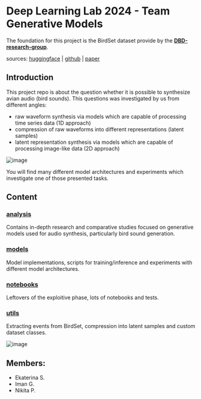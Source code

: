 # Deep Learning Lab 2024 - Team Generative Models 
The foundation for this project is the BirdSet dataset provide by the [**DBD-research-group**](https://github.com/DBD-research-group).

sources:
[huggingface](https://huggingface.co/datasets/DBD-research-group/BirdSet) | 
[github](https://github.com/DBD-research-group/BirdSet) | 
[paper](https://arxiv.org/abs/2403.10380)

## Introduction
This project repo is about the question whether it is possible to synthesize avian audio (bird sounds). This questions was investigated by us from different angles:
- raw waveform synthesis via models which are capable of processing time series data (1D approach)
- compression of raw waveforms into different representations (latent samples)
- latent representation synthesis via models which are capable of processing image-like data (2D approach)

![image](https://github.com/user-attachments/assets/6ce57ac7-b70f-4d1f-bb48-0ac2d5ad986f)


You will find many different model architectures and experiments which investigate one of those presented tasks.

## Content
### [analysis](analysis/readMe.md)
Contains in-depth research and comparative studies focused on generative models used for audio synthesis, particularly bird sound generation.
### [models](models/README.md)
Model implementations, scripts for training/inference and experiments with different model architectures.
### [notebooks](notebooks/README.md)
Leftovers of the exploitive phase, lots of notebooks and tests.
### [utils](utils/README.md)
Extracting events from BirdSet, compression into latent samples and custom dataset classes.

![image](https://github.com/user-attachments/assets/07e70605-da8e-4a7b-9789-05bda16fc2c7)


## Members:
- Ekaterina S.
- Iman G.
- Nikita P.
